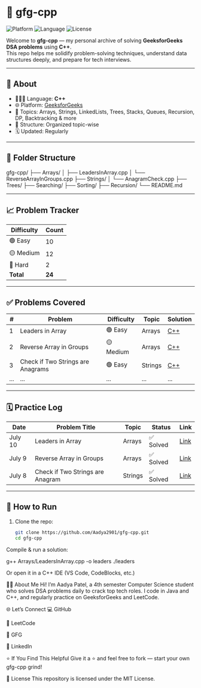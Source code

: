 # 🌿 gfg-cpp

![Platform](https://img.shields.io/badge/Platform-GeeksforGeeks-darkgreen)
![Language](https://img.shields.io/badge/Language-C++-red)
![License](https://img.shields.io/badge/License-MIT-green)

Welcome to **gfg-cpp** — my personal archive of solving **GeeksforGeeks DSA problems** using **C++**.  
This repo helps me solidify problem-solving techniques, understand data structures deeply, and prepare for tech interviews.

---

## 📌 About

- 👩🏻‍💻 Language: **C++**
- 🌐 Platform: [GeeksforGeeks](https://auth.geeksforgeeks.org/user/aadyapatel2901/practice/)
- 🧠 Topics: Arrays, Strings, LinkedLists, Trees, Stacks, Queues, Recursion, DP, Backtracking & more
- 📁 Structure: Organized topic-wise
- 🗓️ Updated: Regularly

---

## 📂 Folder Structure

gfg-cpp/
├── Arrays/
│ ├── LeadersInArray.cpp
│ └── ReverseArrayInGroups.cpp
├── Strings/
│ └── AnagramCheck.cpp
├── Trees/
├── Searching/
├── Sorting/
├── Recursion/
└── README.md

---

## 📈 Problem Tracker

| Difficulty | Count |
|------------|-------|
| 🟢 Easy    | 10    |
| 🟡 Medium  | 12    |
| 🔴 Hard    | 2     |
| **Total**  | **24** |

---

## ✅ Problems Covered

| #   | Problem                             | Difficulty | Topic     | Solution                                 |
|-----|-------------------------------------|------------|-----------|------------------------------------------|
| 1   | Leaders in Array                    | 🟢 Easy    | Arrays    | [C++](./Arrays/LeadersInArray.cpp)       |
| 2   | Reverse Array in Groups             | 🟡 Medium  | Arrays    | [C++](./Arrays/ReverseArrayInGroups.cpp) |
| 3   | Check if Two Strings are Anagrams   | 🟢 Easy    | Strings   | [C++](./Strings/AnagramCheck.cpp)        |
| ... | ...                                 | ...        | ...       | ...                                      |

---

## 🗓️ Practice Log

| Date       | Problem Title                   | Topic     | Status     | Link |
|------------|----------------------------------|-----------|------------|------|
| July 10    | Leaders in Array                | Arrays    | ✅ Solved   | [Link](https://www.geeksforgeeks.org/leaders-in-an-array/) |
| July 9     | Reverse Array in Groups         | Arrays    | ✅ Solved   | [Link](https://www.geeksforgeeks.org/reverse-an-array-in-groups-of-given-size/) |
| July 8     | Check if Two Strings are Anagram| Strings   | ✅ Solved   | [Link](https://practice.geeksforgeeks.org/problems/anagram-1587115620/) |


---

## 🚀 How to Run

1. Clone the repo:
   ```bash
   git clone https://github.com/Aadya2901/gfg-cpp.git
   cd gfg-cpp
   
Compile & run a solution:

g++ Arrays/LeadersInArray.cpp -o leaders
./leaders

Or open it in a C++ IDE (VS Code, CodeBlocks, etc.)

🙋‍♀️ About Me
Hi! I’m Aadya Patel, a 4th semester Computer Science student who solves DSA problems daily to crack top tech roles.
I code in Java and C++, and regularly practice on GeeksforGeeks and LeetCode.

🌐 Let’s Connect
💻 GitHub

🧠 LeetCode

🌿 GFG

🔗 LinkedIn

⭐ If You Find This Helpful
Give it a ⭐ and feel free to fork — start your own gfg-cpp grind!

📝 License
This repository is licensed under the MIT License.
